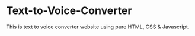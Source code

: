 # Text-to-Voice-Converter
This is text to voice converter website using pure HTML, CSS &amp; Javascript.
